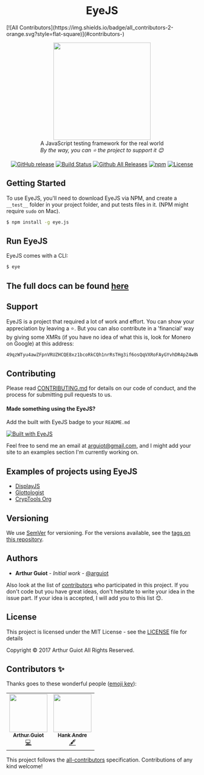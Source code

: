 <h1 align="center">EyeJS</h1>
<!-- ALL-CONTRIBUTORS-BADGE:START - Do not remove or modify this section -->
[![All Contributors](https://img.shields.io/badge/all_contributors-2-orange.svg?style=flat-square)](#contributors-)
<!-- ALL-CONTRIBUTORS-BADGE:END -->
<p align="center">
  <img src="https://rawgit.com/arguiot/EyeJS/master/docs/img/EyeJS-logo.svg" width="256">
<br/>
A JavaScript testing framework for the real world
<br/>
  <i>By the way, you can ⭐️ the project to support it 😊</i>

<div align="center">
  
[![GitHub release](https://img.shields.io/github/release/arguiot/EyeJS.svg)](https://github.com/arguiot/EyeJS/releases)
[![Build Status](https://travis-ci.org/arguiot/EyeJS.svg?branch=master)](https://travis-ci.org/arguiot/EyeJS)
[![Github All Releases](https://img.shields.io/github/downloads/arguiot/EyeJS/total.svg)](https://github.com/arguiot/EyeJS/)
[![npm](https://img.shields.io/npm/dt/eye.js.svg)](https://www.npmjs.com/package/eye.js)
[![License](https://img.shields.io/github/license/arguiot/EyeJS.svg)](LICENSE)

</div>
</p>

## Getting Started

To use EyeJS, you'll need to download EyeJS via NPM, and create a `__test__`
folder in your project folder, and put tests files in it. (NPM might require
`sudo` on Mac).

```bash
$ npm install -g eye.js
```

## Run EyeJS

EyeJS comes with a CLI:

```bash
$ eye
```

## The full docs can be found [here](https://github.com/arguiot/EyeJS/wiki)

## Support

EyeJS is a project that required a lot of work and effort. You can show your
appreciation by leaving a ⭐️. But you can also contribute in a 'financial' way
by giving some XMRs (if you have no idea of what this is, look for Monero on
Google) at this address:

```bash
49qzWTyu4awZFpnVRUZHCQE8xz1bcoRkCQh1nrRsTHg3if6osQqVXRoFAyGYvhDR4pZ4w8WTKQDykYy5Z2Sj6i9TAj2fiBr
```

## Contributing

Please read [CONTRIBUTING.md](./CONTRIBUTING.md) for details on our code of
conduct, and the process for submitting pull requests to us.

#### Made something using the EyeJS?

Add the built with EyeJS badge to your `README.md`

[![Built with EyeJS](https://img.shields.io/badge/Built%20with-EyeJS-blue.svg)](https://img.shields.io/badge/Built%20with-EyeJS-blue.svg)

Feel free to send me an email at [arguiot@gmail.com](mailto:arguiot@gmail.com),
and I might add your site to an examples section I'm currently working on.

## Examples of projects using EyeJS

- [DisplayJS](https://display.js.org)
- [Glottologist](https://glottologist.js.org)
- [CrypTools Org](https://cryptools.github.io)

## Versioning

We use [SemVer](http://semver.org/) for versioning. For the versions available,
see the [tags on this repository](https://github.com/arguiot/EyeJS/tags).

## Authors

- **Arthur Guiot** - _Initial work_ - [@arguiot](https://github.com/arguiot)

Also look at the list of
[contributors](https://github.com/arguiot/EyeJS/contributors) who participated
in this project. If you don't code but you have great ideas, don't hesitate to
write your idea in the issue part. If your idea is accepted, I will add you to
this list 😊.

## License

This project is licensed under the MIT License - see the [LICENSE](LICENSE) file
for details

Copyright &copy; 2017 Arthur Guiot All Rights Reserved.

## Contributors ✨

Thanks goes to these wonderful people
([emoji key](https://allcontributors.org/docs/en/emoji-key)):

<!-- ALL-CONTRIBUTORS-LIST:START - Do not remove or modify this section -->
<!-- prettier-ignore-start -->
<!-- markdownlint-disable -->
<table>
  <tr>
    <td align="center"><a href="https://arguiot.com"><img src="https://avatars1.githubusercontent.com/u/18022260?v=4" width="100px;" alt=""/><br /><sub><b>Arthur Guiot</b></sub></a><br /><a href="https://github.com/arguiot/EyeJS/commits?author=arguiot" title="Code">💻</a></td>
    <td align="center"><a href="https://hankandre.com"><img src="https://avatars1.githubusercontent.com/u/14790223?v=4" width="100px;" alt=""/><br /><sub><b>Hank Andre</b></sub></a><br /><a href="#content-hankandre" title="Content">🖋</a></td>
  </tr>
</table>

<!-- markdownlint-enable -->
<!-- prettier-ignore-end -->

<!-- ALL-CONTRIBUTORS-LIST:END -->

This project follows the
[all-contributors](https://github.com/all-contributors/all-contributors)
specification. Contributions of any kind welcome!
